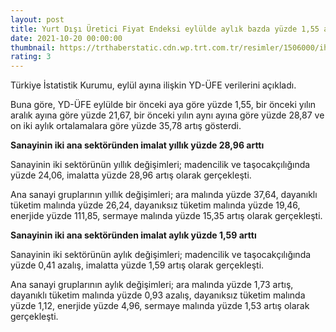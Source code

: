 ```yaml
--- 
layout: post
title: Yurt Dışı Üretici Fiyat Endeksi eylülde aylık bazda yüzde 1,55 arttı
date: 2021-10-20 00:00:00
thumbnail: https://trthaberstatic.cdn.wp.trt.com.tr/resimler/1506000/ihracat-aa-1507817.jpg
rating: 3
---
```

<p>
	Türkiye İstatistik Kurumu, eylül ayına ilişkin YD-ÜFE verilerini açıkladı.</p>
<p>
	Buna göre, YD-ÜFE eylülde bir önceki aya göre yüzde 1,55, bir önceki yılın aralık ayına göre yüzde 21,67, bir önceki yılın aynı ayına göre yüzde 28,87 ve on iki aylık ortalamalara göre yüzde 35,78 artış gösterdi.</p>
<p>
	<strong>Sanayinin iki ana sektöründen imalat yıllık yüzde 28,96 arttı</strong></p>
<p>
	Sanayinin iki sektörünün yıllık değişimleri; madencilik ve taşocakçılığında yüzde 24,06, imalatta yüzde 28,96 artış olarak gerçekleşti.</p>
<p>
	Ana sanayi gruplarının yıllık değişimleri; ara malında yüzde 37,64, dayanıklı tüketim malında yüzde 26,24, dayanıksız tüketim malında yüzde 19,46, enerjide yüzde 111,85, sermaye malında yüzde 15,35 artış olarak gerçekleşti.</p>
<p>
	<strong>Sanayinin iki ana sektöründen imalat aylık yüzde 1,59 arttı</strong></p>
<p>
	Sanayinin iki sektörünün aylık değişimleri; madencilik ve taşocakçılığında yüzde 0,41 azalış, imalatta yüzde 1,59 artış olarak gerçekleşti.</p>
<p>
	Ana sanayi gruplarının aylık değişimleri; ara malında yüzde 1,73 artış, dayanıklı tüketim malında yüzde 0,93 azalış, dayanıksız tüketim malında yüzde 1,12, enerjide yüzde 4,96, sermaye malında yüzde 1,53 artış olarak gerçekleşti.</p>